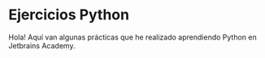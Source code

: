 # Ejercicios Python

Hola! Aquí van algunas prácticas que he realizado aprendiendo Python en Jetbrains Academy.
